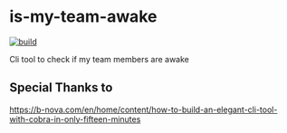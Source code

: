 # is-my-team-awake

[![build](https://github.com/JoseRodrigues443/is-my-team-awake/actions/workflows/build.yml/badge.svg?branch=main)](https://github.com/JoseRodrigues443/is-my-team-awake/actions/workflows/build.yml)

Cli tool to check if my team members are awake


## Special Thanks to

https://b-nova.com/en/home/content/how-to-build-an-elegant-cli-tool-with-cobra-in-only-fifteen-minutes
